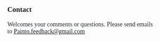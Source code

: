 <h3 style="font-family:&quot;">
Contact
</h3>
<p style="font-family:&quot;font-size:medium;">
<span style="color:#212529;font-family:&quot;font-size:16px;background-color:#FFFFFF;">Welcomes your comments or questions. Please send emails to&nbsp;</span><a href="mailto:Painto.feedback@gmail.com">Painto.feedback@gmail.com</a>
</p>
